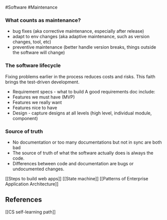 #Software #Maintenance
### What counts as maintenance?

- bug fixes (aka corrective maintenance, especially after release)
- adapt to env changes (aka adaptive maintenance, such as version changes, tool, etc)
- preventive maintenance (better handle version breaks, things outside the software will change)

### The software lifecycle

Fixing problems earlier in the process reduces costs and risks. This faith brings the test-driven development.

- Requirement specs - what to build A good requirements doc include:
- Features we must have (MVP)
- Features we really want
- Features nice to have
- Design - capture designs at all levels (high level, individual module, component)

### Source of truth

- No documentation or too many documentations but not in sync are both bad
- The source of truth of what the software actually does is always the code.
- Differences between code and documentation are bugs or undocumented changes.

[[Steps to build web apps]]
[[State machine]]
[[Patterns of Enterprise Application Architecture]]

## References
[[CS self-learning path]]